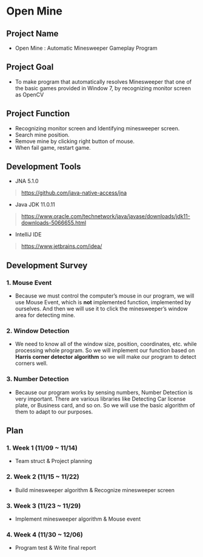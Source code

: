 # Open Mine
## Project Name
 - Open Mine : Automatic Minesweeper Gameplay Program

## Project Goal
 - To make program that automatically resolves Minesweeper that one of the basic games provided in Window 7, by recognizing monitor screen as OpenCV
 
## Project Function
 - Recognizing monitor screen and Identifying minesweeper screen.
 - Search mine position.
 - Remove mine by clicking right button of mouse.
 - When fail game, restart game.

## Development Tools
 - JNA 5.1.0
  > https://github.com/java-native-access/jna
  
 - Java JDK 11.0.11
  > https://www.oracle.com/technetwork/java/javase/downloads/jdk11-downloads-5066655.html
  
 - IntelliJ IDE
  > https://www.jetbrains.com/idea/

## Development Survey
### 1. Mouse Event
 - Because we must control the computer’s mouse in our program, we will use Mouse Event, which is **not** implemented function, implemented by ourselves. And then we will use it to click the minesweeper’s window area for detecting mine.
 
### 2. Window Detection
 - We need to know all of the window size, position, coordinates, etc. while processing whole program. So we will implement our function based on **Harris corner detector algorithm** so we will make our program to detect corners well.
 
### 3. Number Detection
 - Because our program works by sensing numbers, Number Detection is very important. There are various libraries like Detecting Car license plate, or Business card, and so on. So we will use the basic algorithm of them to adapt to our purposes.

## Plan
### 1. Week 1 (11/09 ~ 11/14)
 - Team struct & Project planning
### 2. Week 2 (11/15 ~ 11/22)
 - Build minesweeper algorithm & Recognize minesweeper screen
### 3. Week 3 (11/23 ~ 11/29)
 - Implement minesweeper algorithm & Mouse event
### 4. Week 4 (11/30 ~ 12/06)
 - Program test & Write final report
